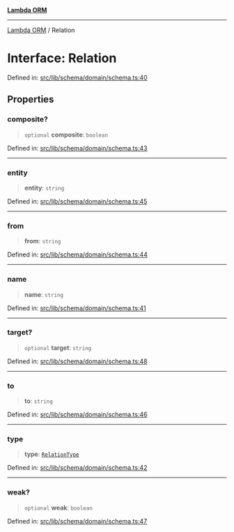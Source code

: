 [**Lambda ORM**](../README.md)

***

[Lambda ORM](../README.md) / Relation

# Interface: Relation

Defined in: [src/lib/schema/domain/schema.ts:40](https://github.com/lambda-orm/lambdaorm-base/blob/5f10bdc7d0f008296efbcbe89bc2bf1ed03aaaef/src/lib/schema/domain/schema.ts#L40)

## Properties

### composite?

> `optional` **composite**: `boolean`

Defined in: [src/lib/schema/domain/schema.ts:43](https://github.com/lambda-orm/lambdaorm-base/blob/5f10bdc7d0f008296efbcbe89bc2bf1ed03aaaef/src/lib/schema/domain/schema.ts#L43)

***

### entity

> **entity**: `string`

Defined in: [src/lib/schema/domain/schema.ts:45](https://github.com/lambda-orm/lambdaorm-base/blob/5f10bdc7d0f008296efbcbe89bc2bf1ed03aaaef/src/lib/schema/domain/schema.ts#L45)

***

### from

> **from**: `string`

Defined in: [src/lib/schema/domain/schema.ts:44](https://github.com/lambda-orm/lambdaorm-base/blob/5f10bdc7d0f008296efbcbe89bc2bf1ed03aaaef/src/lib/schema/domain/schema.ts#L44)

***

### name

> **name**: `string`

Defined in: [src/lib/schema/domain/schema.ts:41](https://github.com/lambda-orm/lambdaorm-base/blob/5f10bdc7d0f008296efbcbe89bc2bf1ed03aaaef/src/lib/schema/domain/schema.ts#L41)

***

### target?

> `optional` **target**: `string`

Defined in: [src/lib/schema/domain/schema.ts:48](https://github.com/lambda-orm/lambdaorm-base/blob/5f10bdc7d0f008296efbcbe89bc2bf1ed03aaaef/src/lib/schema/domain/schema.ts#L48)

***

### to

> **to**: `string`

Defined in: [src/lib/schema/domain/schema.ts:46](https://github.com/lambda-orm/lambdaorm-base/blob/5f10bdc7d0f008296efbcbe89bc2bf1ed03aaaef/src/lib/schema/domain/schema.ts#L46)

***

### type

> **type**: [`RelationType`](../enumerations/RelationType.md)

Defined in: [src/lib/schema/domain/schema.ts:42](https://github.com/lambda-orm/lambdaorm-base/blob/5f10bdc7d0f008296efbcbe89bc2bf1ed03aaaef/src/lib/schema/domain/schema.ts#L42)

***

### weak?

> `optional` **weak**: `boolean`

Defined in: [src/lib/schema/domain/schema.ts:47](https://github.com/lambda-orm/lambdaorm-base/blob/5f10bdc7d0f008296efbcbe89bc2bf1ed03aaaef/src/lib/schema/domain/schema.ts#L47)
